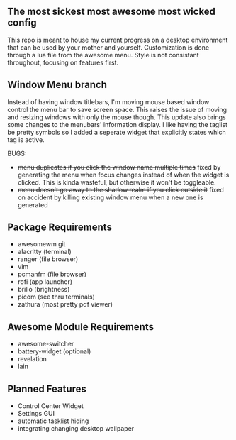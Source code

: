 ## The most sickest most awesome most wicked config

This repo is meant to house my current progress on a
desktop environment that can be used by your mother
and yourself. Customization is done through a lua
file from the awesome menu.
Style is not consistant throughout, focusing on
features first.

## Window Menu branch
Instead of having window titlebars, I'm moving mouse based window control the
menu bar to save screen space. This raises the issue of moving and resizing
windows with only the mouse though. 
This update also brings some changes to the menubars' information display. I
like having the taglist be pretty symbols so I added a seperate widget that
explicitly states which tag is active.

BUGS:
- ~~menu duplicates if you click the window name multiple times~~
    fixed by generating the menu when focus changes instead of when the widget
    is clicked. This is kinda wasteful, but otherwise it won't be toggleable.
- ~~menu doesn't go away to the shadow realm if you click outside it~~
    fixed on accident by killing existing window menu when a new one is
generated

## Package Requirements
- awesomewm git
- alacritty (terminal)
- ranger (file browser)
- vim
- pcmanfm (file browser)
- rofi (app launcher)
- brillo (brightness)
- picom (see thru terminals)
- zathura (most pretty pdf viewer)

## Awesome Module Requirements
- awesome-switcher
- battery-widget (optional)
- revelation
- lain

## Planned Features
- Control Center Widget
- Settings GUI
- automatic tasklist hiding
- integrating changing desktop wallpaper
